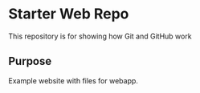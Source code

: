 # Starter Web Repo

This repository is for showing how Git and GitHub work

## Purpose

Example website with files for webapp.
